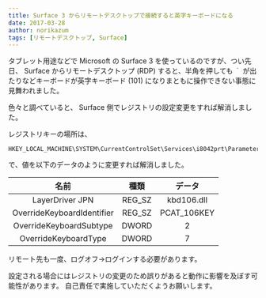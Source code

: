 ```yaml
---
title: Surface 3 からリモートデスクトップで接続すると英字キーボードになる
date: 2017-03-28
author: norikazum
tags: [リモートデスクトップ, Surface]
---
```


タブレット用途などで Microsoft の Surface 3 を使っているのですが、つい先日、 Surface からリモートデスクトップ (RDP) すると、半角を押しても `｀` が出たりなどキーボードが英字キーボード (101) になりまともに操作できない事態に見舞われました。

色々と調べていると、 Surface 側でレジストリの設定変更をすれば解消しました。

レジストリキーの場所は、
```
HKEY_LOCAL_MACHINE\SYSTEM\CurrentControlSet\Services\i8042prt\Parameters
```
で、値を以下のデータのように変更すれば解消しました。

|名前|種類|データ|
|:--:|:--:|:--:|
|LayerDriver JPN|REG_SZ|kbd106.dll|
|OverrideKeyboardIdentifier|REG_SZ|PCAT_106KEY|
|OverrideKeyboardSubtype|DWORD|2|
|OverrideKeyboardType|DWORD|7|
 
リモート先も一度、ログオフ→ログインする必要があります。
 
設定される場合にはレジストリの変更のため誤りがあると動作に影響を及ぼす可能性があります。
自己責任で実施していただくようお願いします。
